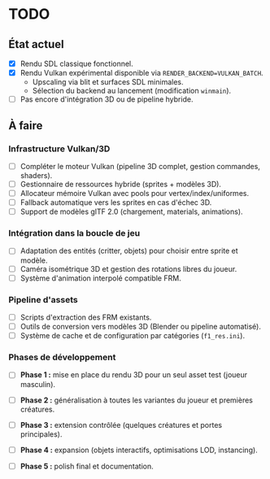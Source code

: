 # TODO

## État actuel

- [x] Rendu SDL classique fonctionnel.
- [x] Rendu Vulkan expérimental disponible via `RENDER_BACKEND=VULKAN_BATCH`.
  - Upscaling via blit et surfaces SDL minimales.
  - Sélection du backend au lancement (modification `winmain`).
- [ ] Pas encore d'intégration 3D ou de pipeline hybride.

## À faire

### Infrastructure Vulkan/3D
- [ ] Compléter le moteur Vulkan (pipeline 3D complet, gestion commandes, shaders).
- [ ] Gestionnaire de ressources hybride (sprites + modèles 3D).
- [ ] Allocateur mémoire Vulkan avec pools pour vertex/index/uniformes.
- [ ] Fallback automatique vers les sprites en cas d'échec 3D.
- [ ] Support de modèles glTF 2.0 (chargement, materials, animations).

### Intégration dans la boucle de jeu
- [ ] Adaptation des entités (critter, objets) pour choisir entre sprite et modèle.
- [ ] Caméra isométrique 3D et gestion des rotations libres du joueur.
- [ ] Système d'animation interpolé compatible FRM.

### Pipeline d'assets
- [ ] Scripts d'extraction des FRM existants.
- [ ] Outils de conversion vers modèles 3D (Blender ou pipeline automatisé).
- [ ] Système de cache et de configuration par catégories (`f1_res.ini`).

### Phases de développement
- [ ] **Phase 1 :** mise en place du rendu 3D pour un seul asset test (joueur masculin).
- [ ] **Phase 2 :** généralisation à toutes les variantes du joueur et premières créatures.
- [ ] **Phase 3 :** extension contrôlée (quelques créatures et portes principales).
- [ ] **Phase 4 :** expansion (objets interactifs, optimisations LOD, instancing).
- [ ] **Phase 5 :** polish final et documentation.

